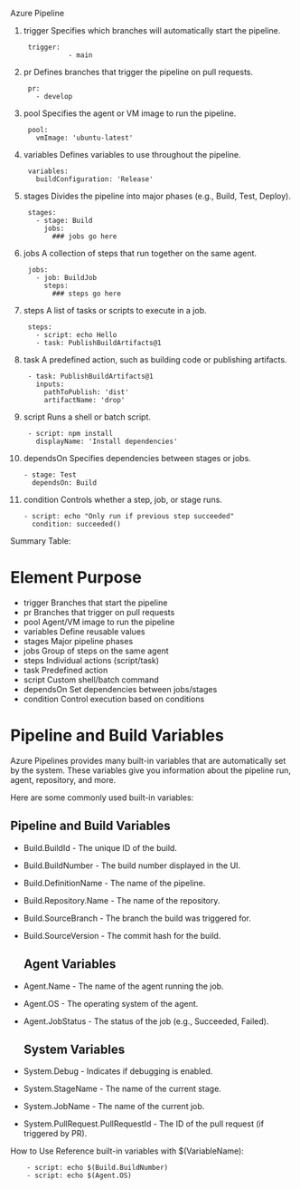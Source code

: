 Azure Pipeline


1. trigger
Specifies which branches will automatically start the pipeline.



		trigger:
                  - main		
  
2. pr
Defines branches that trigger the pipeline on pull requests.

		pr:
		  - develop

3. pool
Specifies the agent or VM image to run the pipeline.

		pool:
		  vmImage: 'ubuntu-latest'

4. variables
Defines variables to use throughout the pipeline.

		variables:
		  buildConfiguration: 'Release'
  

5. stages
Divides the pipeline into major phases (e.g., Build, Test, Deploy).

		stages:
		  - stage: Build
		    jobs:
		      ### jobs go here
	  

6. jobs
A collection of steps that run together on the same agent.

		jobs:
		  - job: BuildJob
		    steps:
		      ### steps go here
	  

7. steps
A list of tasks or scripts to execute in a job.

		steps:
		  - script: echo Hello
		  - task: PublishBuildArtifacts@1
  

8. task
A predefined action, such as building code or publishing artifacts.

		- task: PublishBuildArtifacts@1
		  inputs:
		    pathToPublish: 'dist'
		    artifactName: 'drop'
	
9. script
Runs a shell or batch script.

		- script: npm install
		  displayName: 'Install dependencies'
  
10. dependsOn
Specifies dependencies between stages or jobs.

		- stage: Test
		  dependsOn: Build
  
11. condition
Controls whether a step, job, or stage runs.

		- script: echo "Only run if previous step succeeded"
		  condition: succeeded()
  

Summary Table:

# Element	Purpose
- trigger	Branches that start the pipeline
- pr	Branches that trigger on pull requests
- pool	Agent/VM image to run the pipeline
- variables	Define reusable values
- stages	Major pipeline phases
- jobs	Group of steps on the same agent
- steps	Individual actions (script/task)
- task	Predefined action
- script	Custom shell/batch command
- dependsOn	Set dependencies between jobs/stages
- condition	Control execution based on conditions


# Pipeline and Build Variables

Azure Pipelines provides many built-in variables that are automatically set by the system. These variables give you information about the pipeline run, agent, repository, and more.

Here are some commonly used built-in variables:

## Pipeline and Build Variables

- Build.BuildId - The unique ID of the build.

- Build.BuildNumber - The build number displayed in the UI.

- Build.DefinitionName - The name of the pipeline.

- Build.Repository.Name - The name of the repository.

- Build.SourceBranch - The branch the build was triggered for.

- Build.SourceVersion - The commit hash for the build.

  ## Agent Variables

- Agent.Name - The name of the agent running the job.

- Agent.OS - The operating system of the agent.

- Agent.JobStatus - The status of the job (e.g., Succeeded, Failed).

  ## System Variables

- System.Debug - Indicates if debugging is enabled.

- System.StageName - The name of the current stage.

- System.JobName - The name of the current job.

- System.PullRequest.PullRequestId - The ID of the pull request (if triggered by PR).

How to Use
Reference built-in variables with $(VariableName):

		- script: echo $(Build.BuildNumber)
		- script: echo $(Agent.OS)
